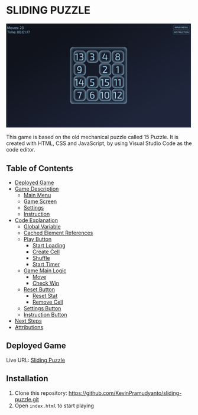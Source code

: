 # SLIDING PUZZLE

<img src="./img/gameContainer.png" alt="Game Screen" width="500">

This game is based on the old mechanical puzzle called 15 Puzzle. It is created with HTML, CSS and JavaScript, by using Visual Studio Code as the code editor.

## Table of Contents

- [Deployed Game](#deployed-game)
- [Game Description](#game-description)
  - [Main Menu](#main-menu)
  - [Game Screen](#game-screen)
  - [Settings](#settings)
  - [Instruction](#instruction)
- [Code Explanation](#code-explanation)
  - [Global Variable](#global-variable)
  - [Cached Element References](#cached-element-references)
  - [Play Button](#play-button)
    - [Start Loading](#start-loading)
    - [Create Cell](#create-cell)
    - [Shuffle](#shuffle)
    - [Start Timer](#start-timer)
  - [Game Main Logic](#game-main-logic)
    - [Move](#move)
    - [Check Win](#check-win)
  - [Reset Button](#reset-button)
    - [Reset Stat](#reset-stat)
    - [Remove Cell](#remove-cell)
  - [Settings Button](#settings-button)
  - [Instruction Button](#instruction-button)
- [Next Steps](#next-steps)
- [Attributions](#attributions)

## Deployed Game

Live URL: [Sliding Puzzle](https://kevinpramudyanto.github.io/sliding-puzzle/)

## Installation

1. Clone this repository: https://github.com/KevinPramudyanto/sliding-puzzle.git
2. Open `index.html` to start playing
